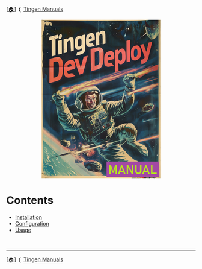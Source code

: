 <!-- u250812 -->

[[🏠︎](/README.md)] ❬ [Tingen Manuals](../README.md)

<div align="center">

  ![logo](/.github/img/logo/man/TngnDocProj-TngnDvdpMan-320x420.png)

</div>

# Contents

* [Installation](tngndvdp-installation.md)
* [Configuration](tngndvdp-configuration.md)
* [Usage](tngndvdp-usage.md)

<br>

***

[[🏠︎](/README.md)] ❬ [Tingen Manuals](../README.md)

